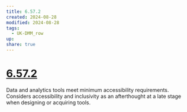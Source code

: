 ```yaml
---
title: 6.57.2
created: 2024-08-28
modified: 2024-08-28
tags:
  - UK-DMM_row
up: 
share: true
---
```

# [6.57.2](6.57.2.md)

Data and analytics tools meet minimum accessibility requirements. Considers accessibility and inclusivity as an afterthought at a late stage when designing or acquiring tools.
